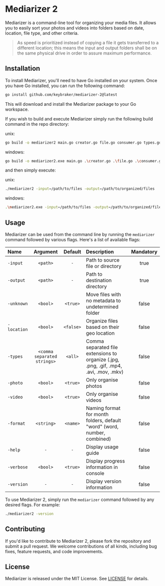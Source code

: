 # Mediarizer 2

Mediarizer is a command-line tool for organizing your media files.
It allows you to easily sort your photos and videos into folders based on date, location, file type, and other criteria.

> As speed is prioritized instead of copying a file it gets transferred to a different location; this means the input and output folders shall be on the same physical drive in order to assure maximum performance.

## Installation

To install Mediarizer, you'll need to have Go installed on your system.
Once you have Go installed, you can run the following command:

```bash
go install github.com/keybraker/mediarizer-2@latest
```

This will download and install the Mediarizer package to your Go workspace.

If you wish to build and execute Mediarizer simply run the following build command in the repo directory:

unix:

```bash
go build -o mediarizer2 main.go creator.go file.go consumer.go types.go
```

windows:

```bash
go build -o mediarizer2.exe main.go .\creator.go .\file.go .\consumer.go .\types.go
```

and then simply execute:

unix:

```bash
./mediarizer2 -input=/path/to/files -output=/path/to/organized/files
```

windows:

```bash
.\mediarizer2.exe -input=/path/to/files -output=/path/to/organized/files
```

## Usage

Mediarizer can be used from the command line by running the `mediarizer` command followed by various flags. Here's a list of available flags:

| Name        |          Argument           |  Default  | Description                                                                            | Mandatory |
| :---------- | :-------------------------: | :-------: | :------------------------------------------------------------------------------------- | :-------: |
| `-input`    |          `<path>`           |    `-`    | Path to source file or directory                                                       |   true    |
| `-output`   |          `<path>`           |    `-`    | Path to destination directory                                                          |   true    |
| `-unknown`  |          `<bool>`           | `<true>`  | Move files with no metadata to undetermined folder                                     |   false   |
| `-location` |          `<bool>`           | `<false>` | Organize files based on their geo location                                             |   false   |
| `-types`    | `<comma separated strings>` |  `<all>`  | Comma separated file extensions to organize (.jpg, .png, .gif, .mp4, .avi, .mov, .mkv) |   false   |
| `-photo`    |          `<bool>`           | `<true>`  | Only organise photos                                                                   |   false   |
| `-video`    |          `<bool>`           | `<true>`  | Only organise videos                                                                   |   false   |
| `-format`   |         `<string>`          | `<name>`  | Naming format for month folders, default "word" (word, number, combined)               |   false   |
| `-help`     |             `-`             |    `-`    | Display usage guide                                                                    |   false   |
| `-verbose`  |          `<bool>`           | `<true>`  | Display progress information in console                                                |   false   |
| `-version`  |             `-`             |    `-`    | Display version information                                                            |   false   |

To use Mediarizer 2, simply run the `mediarizer` command followed by any desired flags. For example:

```bash
./mediarizer2 -version
```

## Contributing

If you'd like to contribute to Mediarizer 2, please fork the repository and submit a pull request. We welcome contributions of all kinds, including bug fixes, feature requests, and code improvements.

## License

Mediarizer is released under the MIT License. See [LICENSE](https://github.com/mediarizer/docs/LICENSE) for details.
